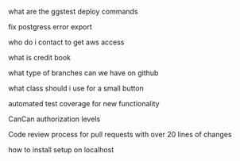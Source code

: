 what are the ggstest deploy commands

fix postgress error export

who do i contact to get aws access

what is credit book

what type of branches can we have on github

what class should i use for a small button

automated test coverage for new functionality

CanCan authorization levels

Code review process for pull requests with over 20 lines of changes

how to install setup on localhost

